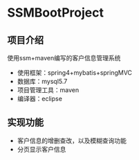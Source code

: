 # SSMBootProject

## 项目介绍
使用ssm+maven编写的客户信息管理系统
- 使用框架：spring4+mybatis+springMVC
- 数据库：mysql5.7
- 项目管理工具：maven
- 编译器：eclipse


## 实现功能
- 客户信息的增删查改，以及模糊查询功能
- 分页显示客户信息





